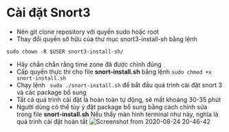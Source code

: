 # Cài đặt Snort3

  + Nên git clone repository với quyền sudo hoặc root
  + Thay đổi quyền sở hữu của thư mục snort3-install-sh bằng lệnh
  ```
  sudo chown -R $USER snort3-install-sh/
  ```
  + Hãy chắn chắn rằng time zone đã được chỉnh đúng
  + Cấp quyền thực thi cho file **snort-install.sh** bằng lệnh ``` sudo chmod +x snort-install.sh ```
  + Chạy lệnh ``` sudo ./snort-install.sh``` để bắt đầu quá trình cài đặt snort 3 và các package bổ sung
  + Tất cả quá trình cài đặt là hoàn toàn tự động, sẽ mất khoảng 30-35 phút
  + Người dùng có thể tùy ý đặt package bổ sung bằng cách chỉnh sửa trong file **snort-install.sh**
  Nếu thấy màn hình terminal như này, nghĩa là quá trình cài đặt hoàn tất
  ![Screenshot from 2020-08-24 20-46-42](https://user-images.githubusercontent.com/32956424/91057676-ba445000-e651-11ea-9680-fa966dfeed9f.png)
